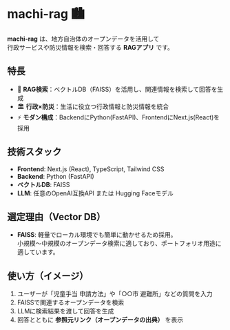 # machi-rag 🏙️

**machi-rag** は、地方自治体のオープンデータを活用して  
行政サービスや防災情報を検索・回答する **RAGアプリ** です。  

## 特長
- 🔎 **RAG検索**：ベクトルDB（FAISS）を活用し、関連情報を検索して回答を生成  
- 🏛️ **行政×防災**：生活に役立つ行政情報と防災情報を統合  
- ⚡ **モダン構成**：BackendにPython(FastAPI)、FrontendにNext.js(React)を採用  

## 技術スタック
- **Frontend**: Next.js (React), TypeScript, Tailwind CSS  
- **Backend**: Python (FastAPI)  
- **ベクトルDB**: FAISS  
- **LLM**: 任意のOpenAI互換API または Hugging Faceモデル  

## 選定理由（Vector DB）
- **FAISS**: 軽量でローカル環境でも簡単に動かせるため採用。  
  小規模〜中規模のオープンデータ検索に適しており、ポートフォリオ用途に適しています。  

## 使い方（イメージ）
1. ユーザーが「児童手当 申請方法」や「○○市 避難所」などの質問を入力  
2. FAISSで関連するオープンデータを検索  
3. LLMに検索結果を渡して回答を生成  
4. 回答とともに **参照元リンク（オープンデータの出典）** を表示  
